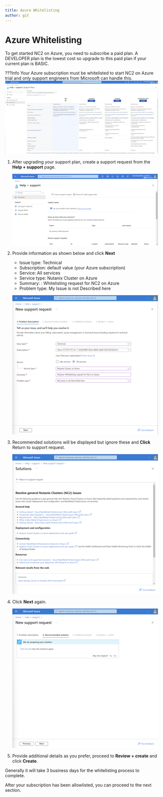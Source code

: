 ```yaml
---
title: Azure Whitelisting
author: git
---
```


# Azure Whitelisting

To get started NC2 on Azure, you need to subscribe a paid plan. A DEVELOPER plan is the lowest cost so upgrade to this paid plan if your current plan is BASIC.

???Info
     Your Azure subscription must be whitelisted to start NC2 on Azure trial and only support engineers from Microsoft can handle this.
![](images/image.png)

1. After upgrading your support plan, create a support request from the **Help + support** page. 

    ![](images/image1.png)

2. Provide information as shown below and click **Next**

    - Issue type: Technical
    - Subscription: default value (your Azure subscription)
    - Service: All services
    - Service type: Nutanix Cluster on Azure
    - Summary: <your company name>: Whitelisting request for NC2 on Azure
    - Problem type: My Issue is not Described here

    ![](images/image2.png)

3. Recommended solutions will be displayed but ignore these and **Click** Return to support request.

    ![](images/image3.png)

4. Click **Next** again.
   
    ![](images/image4.png)

5. Provide additional details as you prefer, proceed to **Review + create** and click **Create**.

Generally it will take 3 business days for the whitelisting process to complete. 

After your subscription has been allowlisted, you can proceed to the next section.